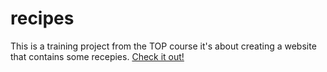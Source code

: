 # recipes
This is a training project from the TOP course it's about creating a website that contains some recepies.
[Check it out!](https://abdellahaghzal.github.io/recipes/)
